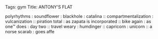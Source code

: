 Tags: gym
Title: ANTONY'S FLAT
  
polyrhythms : soundflower : blackhole : catalina :: compartmentalization : vulcanization :: piration total : as zapata is incorporated :: bike again : as one™ does : day two :: travel weary : humdinger :: capricorn : unicorn :: a norse scarab : goes affe